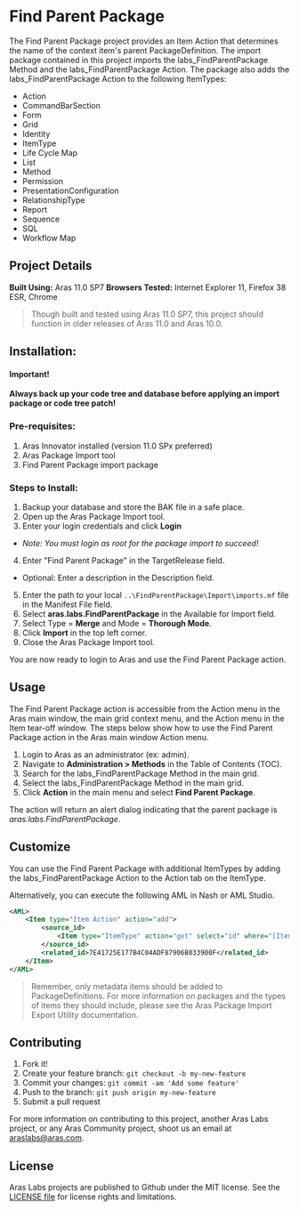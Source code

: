 # Find Parent Package

The Find Parent Package project provides an Item Action that determines the name of the context item's parent PackageDefinition. The import package contained in this project imports the labs_FindParentPackage Method and the labs_FindParentPackage Action. The package also adds the labs_FindParentPackage Action to the following ItemTypes:

* Action
* CommandBarSection
* Form
* Grid
* Identity
* ItemType
* Life Cycle Map
* List
* Method
* Permission
* PresentationConfiguration
* RelationshipType
* Report
* Sequence
* SQL
* Workflow Map

## Project Details

**Built Using:** Aras 11.0 SP7
**Browsers Tested:** Internet Explorer 11, Firefox 38 ESR, Chrome

> Though built and tested using Aras 11.0 SP7, this project should function in older releases of Aras 11.0 and Aras 10.0.

## Installation:

#### Important!
**Always back up your code tree and database before applying an import package or code tree patch!**

### Pre-requisites:

1. Aras Innovator installed (version 11.0 SPx preferred)
2. Aras Package Import tool
3. Find Parent Package import package

### Steps to Install:

1. Backup your database and store the BAK file in a safe place.
2. Open up the Aras Package Import tool.
3. Enter your login credentials and click **Login**
  * _Note: You must login as root for the package import to succeed!_
4. Enter "Find Parent Package" in the TargetRelease field.
  * Optional: Enter a description in the Description field.
5. Enter the path to your local `..\FindParentPackage\Import\imports.mf` file in the Manifest File field.
6. Select **aras.labs.FindParentPackage** in the Available for Import field.
7. Select Type = **Merge** and Mode = **Thorough Mode**.
8. Click **Import** in the top left corner.
9. Close the Aras Package Import tool.

You are now ready to login to Aras and use the Find Parent Package action.

## Usage

The Find Parent Package action is accessible from the Action menu in the Aras main window, the main grid context menu, and the Action menu in the Item tear-off window. The steps below show how to use the Find Parent Package action in the Aras main window Action menu.

1. Login to Aras as an administrator (ex: admin).
2. Navigate to **Administration > Methods** in the Table of Contents (TOC).
3. Search for the labs_FindParentPackage Method in the main grid.
4. Select the labs_FindParentPackage Method in the main grid.
5. Click **Action** in the main menu and select **Find Parent Package**.

The action will return an alert dialog indicating that the parent package is *aras.labs.FindParentPackage*.

## Customize

You can use the Find Parent Package with additional ItemTypes by adding the labs_FindParentPackage Action to the Action tab on the ItemType.

Alternatively, you can execute the following AML in Nash or AML Studio.

```xml
<AML>
	<Item type="Item Action" action="add">
		<source_id>
			<Item type="ItemType" action="get" select="id" where="[ItemType].name='YourItemTypeHere'" />
		</source_id>
		<related_id>7E41725E177B4C04ADF87906B033900F</related_id>
	</Item>
</AML>
```
> Remember, only metadata items should be added to PackageDefinitions.
>For more information on packages and the types of items they should include, please see the Aras Package Import Export Utility documentation.

## Contributing

1. Fork it!
2. Create your feature branch: `git checkout -b my-new-feature`
3. Commit your changes: `git commit -am 'Add some feature'`
4. Push to the branch: `git push origin my-new-feature`
5. Submit a pull request

For more information on contributing to this project, another Aras Labs project, or any Aras Community project, shoot us an email at araslabs@aras.com.

## License

Aras Labs projects are published to Github under the MIT license. See the [LICENSE file](./LICENSE.md) for license rights and limitations.
